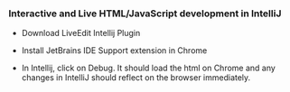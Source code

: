 


### Interactive and Live HTML/JavaScript development in IntelliJ

* Download LiveEdit Intellij Plugin
* Install JetBrains IDE Support extension in Chrome

* In Intellij, click on Debug. It should load the html on Chrome and any changes in
IntelliJ should reflect on the browser immediately.
